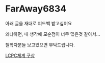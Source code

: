 # FarAway6834

<!--
*이상한거 만드는놈*

# 곰인

## 1\. 수식과 heap위의 변수시스템으로 튜링 완전할수 있나? 으흐흐ㅡ흐
## 2\. JIT가 뮤ㅓ임
## 3\. EBNF를 lexing / parsing용우로 쓸수 있너? 그보다 EBNF거 뭐지? 헤헤.
## 4\. fast exposional algorithm은 사실 exp와 같은 의미로 입/출력이 정해져 있기 때문에 지수연산울 추가한 수식은 튜링 완전한것인가?
## 5\. 그렇다고 지수 연산으로 수식 프로그래밍을 하면 메모리 오버플로로 컴파일이 먼저 안될텐데...

# 찌피티프롬프ㅌ요ㅛ소께
```소계
제한적인 순수 수학에 가깝께 구성된 low level / high level 프로그래밍 초소형 아키택쳐 esolang (perl에서 oop로 pcre(regex 이상 능력)과 dsv파일 유사객체용 모듈 + 유사 이터레이토 등으로 총정리하자면 문자열 조작 프로그래밍 (regex method + heap등의 난해한 프로그랴밍의 컴펙트한 시스템 개발이 ㅓ어려워서 ㅠㅠ) 와 순수 슈식 프로그래밍 + DQ객체라는 첸구로 뜌우땨랭 (부호없는 정수형 기반 특수 정수형의 사칙과 DQ조작용 상수로 튜링 완존 + 함수헝인데 살사용은 C에서 호출로 엔트리포인터 설정없이 툴킷으로 제공하여 유사 라이브러리인데 메타 플그랴밍으류 성능 향상해서 동작 지연평가를 iter로 라는 o2플래그와 배열접근은 캐싱하여 수학적 배열 다루도록 하는 o1프래그)등등) 만들고 이상한 조크 라이브러리 (계엄형 라이브러리라고 클로저ㅠ멫 다양한 보전레서 functools.partial제공 (근데 공식이 아니면 구란 ㅋ), 그리고 쉘에서 -builtin으로추가한객체 식으로 작동하는 에디터/터미널 앱, PyPI배포 귀차나서 만든 owopkg라는애 (최근)) 그리고얫날도 설명ㄱ?
```

# [chatGPT한타 물어본 나](https://chatgpt.com/share/67b7451c-5b50-8007-aaf9-528677e3eb5e)

# 아래 것들은 무시하세요. (이전 프로필 주석화)
```markdown
나는 잼민이다
## Profile Web
작성중

### [소속...이었던것, 쫒겨남](https://naver.me/FRcvbxmA)

## 곰인

평소 쓸대없는 짘꺼릴,ㄹ 마니한다 으라아ㅏ하ㅏ하핳

### [Python 전위 증/감산 연산자](https://github.com/LAFTF/countible)

아 증감산 부분에서 C++쓰면 ㅈㄴ 쉬워질것 같지만 쓰기싫당 (순혈주의 ㄷㄷ 미친 ㄷㄷ)

### [C는 못하는데 하나 만들어봄](https://github.com/LAFTF/TLQKF), [참고](https://taxos.tistory.com/entry/%EC%B0%B8%EA%B3%A0%EC%9E%90%EB%A3%8C)

아 어카지...

### [아 근데 더 ㅈㄹ맞게 하고시퍼](https://github.com/LAFTF/toRl)

아 방정식꼴이 되는데, 일단 0으로 세팅하고싶은 에들이 있을수 있어서 문법 수정해야하고, 계획이 바꿔서 그냥 처음에 대입전에 변수/상수셋으로 가고싶은데, 해야하는지 말아야 하는지 참

### [으아 ㅠㅠ 초보라서 해결법 모름 ㅠㅠ](https://github.com/LAFTF/StringMap)

흑흑

### [근데 SMC도 그렇고 이것도 그렇고 어케 할지 안정했는데](https://github.com/LAFTF/FXEM)

엄....
```
-->

아래 글을 재대로 피드백 받고싶어요

왜냐하면, 내 생각에 모순점이 너무 많은것 같아서...

철학자분들 보고있으면 부탁드립니다.

[LCPC체계 구상](https://github.com/FarAway6834/unbeauty/blob/main/privateNote%2FAlkali%2F%ED%95%99%EC%9E%90%EC%A0%81_%EA%B8%B0%EC%A0%80%EC%99%80_LCPC_%EC%9B%90%EB%A6%AC.md)